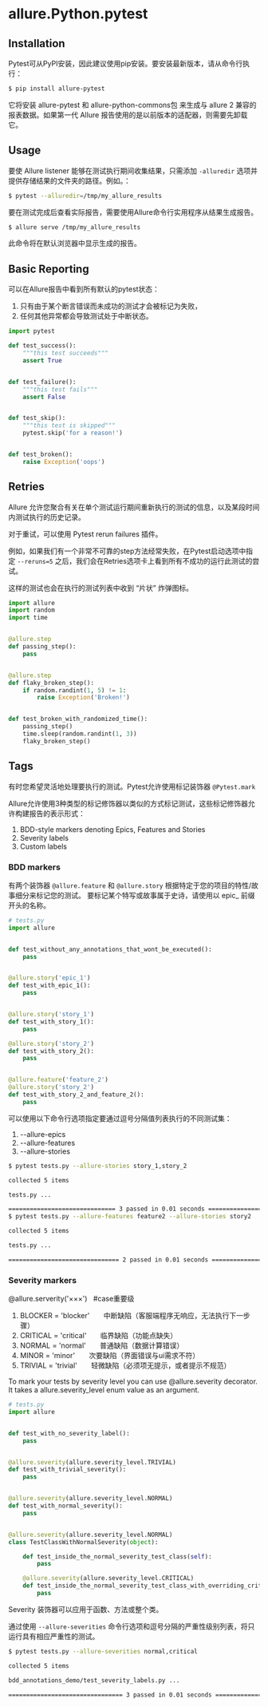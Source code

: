 # allure.Python.pytest



## Installation

Pytest可从PyPI安装，因此建议使用pip安装。要安装最新版本，请从命令行执行：
```sh
$ pip install allure-pytest
```

它将安装 allure-pytest 和 allure-python-commons包 来生成与 allure 2 兼容的报表数据。如果第一代 Allure 报告使用的是以前版本的适配器，则需要先卸载它。


## Usage
要使 Allure listener 能够在测试执行期间收集结果，只需添加 `-alluredir` 选项并提供存储结果的文件夹的路径。例如。：
```sh
$ pytest --alluredir=/tmp/my_allure_results
```


要在测试完成后查看实际报告，需要使用Allure命令行实用程序从结果生成报告。
```sh
$ allure serve /tmp/my_allure_results
```

此命令将在默认浏览器中显示生成的报告。





## Basic Reporting

可以在Allure报告中看到所有默认的pytest状态：
1. 只有由于某个断言错误而未成功的测试才会被标记为失败，
2. 任何其他异常都会导致测试处于中断状态。

```py
import pytest

def test_success():
    """this test succeeds"""
    assert True


def test_failure():
    """this test fails"""
    assert False


def test_skip():
    """this test is skipped"""
    pytest.skip('for a reason!')


def test_broken():
    raise Exception('oops')
```








## Retries
Allure 允许您聚合有关在单个测试运行期间重新执行的测试的信息，以及某段时间内测试执行的历史记录。

对于重试，可以使用 Pytest rerun failures 插件。


例如，如果我们有一个非常不可靠的step方法经常失败，在Pytest启动选项中指定 `--reruns=5` 之后，我们会在Retries选项卡上看到所有不成功的运行此测试的尝试。

这样的测试也会在执行的测试列表中收到 “片状” 炸弹图标。


```py
import allure
import random
import time


@allure.step
def passing_step():
    pass


@allure.step
def flaky_broken_step():
    if random.randint(1, 5) != 1:
        raise Exception('Broken!')


def test_broken_with_randomized_time():
    passing_step()
    time.sleep(random.randint(1, 3))
    flaky_broken_step()
```



## Tags
有时您希望灵活地处理要执行的测试。Pytest允许使用标记装饰器 `@Pytest.mark`


Allure允许使用3种类型的标记修饰器以类似的方式标记测试，这些标记修饰器允许构建报告的表示形式：

1. BDD-style markers denoting Epics, Features and Stories
2. Severity labels
3. Custom labels


### BDD markers 

有两个装饰器 `@allure.feature` 和 `@allure.story` 根据特定于您的项目的特性/故事细分来标记您的测试。
要标记某个特写或故事属于史诗，请使用以 epic_ 前缀开头的名称。


```py
# tests.py
import allure


def test_without_any_annotations_that_wont_be_executed():
    pass


@allure.story('epic_1')
def test_with_epic_1():
    pass


@allure.story('story_1')
def test_with_story_1():
    pass

@allure.story('story_2')
def test_with_story_2():
    pass


@allure.feature('feature_2')
@allure.story('story_2')
def test_with_story_2_and_feature_2():
    pass
```


可以使用以下命令行选项指定要通过逗号分隔值列表执行的不同测试集：
1. --allure-epics
2. --allure-features
3. --allure-stories


```bash
$ pytest tests.py --allure-stories story_1,story_2

collected 5 items

tests.py ...                                                                    [100%]

============================== 3 passed in 0.01 seconds ==============================
$ pytest tests.py --allure-features feature2 --allure-stories story2

collected 5 items

tests.py ...                                                                     [100%]

=============================== 2 passed in 0.01 seconds ==============================
```



### Severity markers

@allure.serverity('×××')   #case重要级
1. BLOCKER = 'blocker'　　中断缺陷（客服端程序无响应，无法执行下一步骤）
1. CRITICAL = 'critical'　　临界缺陷（功能点缺失）
1. NORMAL = 'normal'　　普通缺陷（数据计算错误）
1. MINOR = 'minor'　　次要缺陷（界面错误与ui需求不符）
1. TRIVIAL = 'trivial'　　轻微缺陷（必须项无提示，或者提示不规范）


To mark your tests by severity level you can use @allure.severity decorator. It takes a allure.severity_level enum value as an argument.
```py
# tests.py
import allure


def test_with_no_severity_label():
    pass


@allure.severity(allure.severity_level.TRIVIAL)
def test_with_trivial_severity():
    pass


@allure.severity(allure.severity_level.NORMAL)
def test_with_normal_severity():
    pass


@allure.severity(allure.severity_level.NORMAL)
class TestClassWithNormalSeverity(object):

    def test_inside_the_normal_severity_test_class(self):
        pass

    @allure.severity(allure.severity_level.CRITICAL)
    def test_inside_the_normal_severity_test_class_with_overriding_critical_severity(self):
        pass
```

Severity 装饰器可以应用于函数、方法或整个类。


通过使用 `--allure-severities` 命令行选项和逗号分隔的严重性级别列表，将只运行具有相应严重性的测试。

```bash
$ pytest tests.py --allure-severities normal,critical

collected 5 items

bdd_annotations_demo/test_severity_labels.py ...                                [100%]

================================ 3 passed in 0.01 seconds ============================
```

